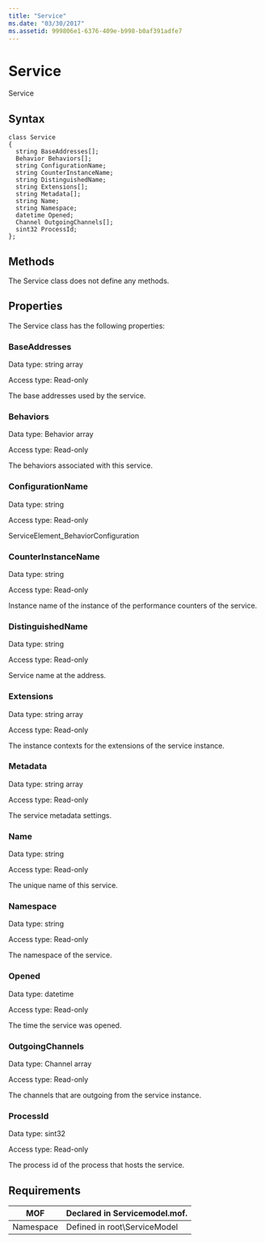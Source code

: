 ```yaml
---
title: "Service"
ms.date: "03/30/2017"
ms.assetid: 999806e1-6376-409e-b998-b0af391adfe7
---
```

# Service
Service  

## Syntax  

```  
class Service  
{  
  string BaseAddresses[];  
  Behavior Behaviors[];  
  string ConfigurationName;  
  string CounterInstanceName;  
  string DistinguishedName;  
  string Extensions[];  
  string Metadata[];  
  string Name;  
  string Namespace;  
  datetime Opened;  
  Channel OutgoingChannels[];  
  sint32 ProcessId;  
};  
```  

## Methods  
 The Service class does not define any methods.  

## Properties  
 The Service class has the following properties:  

### BaseAddresses  
 Data type: string array  

 Access type: Read-only  

 The base addresses used by the service.  

### Behaviors  
 Data type: Behavior array  

 Access type: Read-only  

 The behaviors associated with this service.  

### ConfigurationName  
 Data type: string  

 Access type: Read-only  

 ServiceElement_BehaviorConfiguration  

### CounterInstanceName  
 Data type: string  

 Access type: Read-only  

 Instance name of the instance of the performance counters of the service.  

### DistinguishedName  
 Data type: string  

 Access type: Read-only  

 Service name at the address.  

### Extensions  
 Data type: string array  

 Access type: Read-only  

 The instance contexts for the extensions of the service instance.  

### Metadata  
 Data type: string array  

 Access type: Read-only  

 The service metadata settings.  

### Name  
 Data type: string  

 Access type: Read-only  

 The unique name of this service.  

### Namespace  
 Data type: string  

 Access type: Read-only  

 The namespace of the service.  

### Opened  
 Data type: datetime  

 Access type: Read-only  

 The time the service was opened.  

### OutgoingChannels  
 Data type: Channel array  

 Access type: Read-only  

 The channels that are outgoing from the service instance.  

### ProcessId  
 Data type: sint32  

 Access type: Read-only  

 The process id of the process that hosts the service.  

## Requirements  


|    MOF    | Declared in Servicemodel.mof. |
|-----------|-------------------------------|
| Namespace | Defined in root\ServiceModel  |

